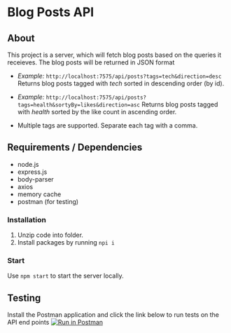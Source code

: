 # Blog Posts API

## About

This project is a server, which will fetch blog posts based on the queries it receieves. The blog posts will be returned in JSON format

- *Example:*
`http://localhost:7575/api/posts?tags=tech&direction=desc`
Returns blog posts tagged with _tech_ sorted in descending order (by id).

- *Example:*
`http://localhost:7575/api/posts?tags=health&sortyBy=likes&direction=asc`
Returns blog posts tagged with _health_ sorted by the like count in ascending order.

- Multiple tags are supported. Separate each tag with a comma.

## Requirements / Dependencies

- node.js
- express.js
- body-parser
- axios
- memory cache
- postman (for testing)

### Installation
1. Unzip code into folder.
2. Install packages by running `npi i`

### Start

Use `npm start` to start the server locally.

## Testing

Install the Postman application and click the link below to run tests on the API end points
[![Run in Postman](https://run.pstmn.io/button.svg)](https://app.getpostman.com/run-collection/f7a91343f1d18167d41d)